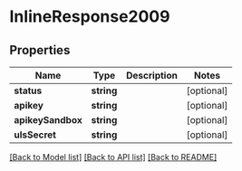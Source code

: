 # InlineResponse2009

## Properties
Name | Type | Description | Notes
------------ | ------------- | ------------- | -------------
**status** | **string** |  | [optional] 
**apikey** | **string** |  | [optional] 
**apikeySandbox** | **string** |  | [optional] 
**ulsSecret** | **string** |  | [optional] 

[[Back to Model list]](../README.md#documentation-for-models) [[Back to API list]](../README.md#documentation-for-api-endpoints) [[Back to README]](../README.md)


